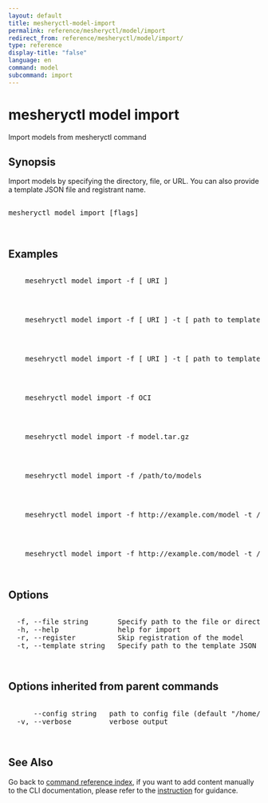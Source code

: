 ```yaml
---
layout: default
title: mesheryctl-model-import
permalink: reference/mesheryctl/model/import
redirect_from: reference/mesheryctl/model/import/
type: reference
display-title: "false"
language: en
command: model
subcommand: import
---
```


# mesheryctl model import

Import models from mesheryctl command

## Synopsis

Import models by specifying the directory, file, or URL. You can also provide a template JSON file and registrant name.
<pre class='codeblock-pre'>
<div class='codeblock'>
mesheryctl model import [flags]

</div>
</pre> 

## Examples

<pre class='codeblock-pre'>
<div class='codeblock'>
	mesehryctl model import -f [ URI ]

</div>
</pre> 

<pre class='codeblock-pre'>
<div class='codeblock'>
	mesehryctl model import -f [ URI ] -t [ path to template file ] ( only required in case of URL )

</div>
</pre> 

<pre class='codeblock-pre'>
<div class='codeblock'>
	mesehryctl model import -f [ URI ] -t [ path to template file ] -r ( to skip registration by default registration is true)

</div>
</pre> 

<pre class='codeblock-pre'>
<div class='codeblock'>
	mesehryctl model import -f OCI 

</div>
</pre> 

<pre class='codeblock-pre'>
<div class='codeblock'>
	mesehryctl model import -f model.tar.gz 

</div>
</pre> 

<pre class='codeblock-pre'>
<div class='codeblock'>
	mesehryctl model import -f /path/to/models

</div>
</pre> 

<pre class='codeblock-pre'>
<div class='codeblock'>
    mesehryctl model import -f http://example.com/model -t /path/to/template.json 

</div>
</pre> 

<pre class='codeblock-pre'>
<div class='codeblock'>
	mesehryctl model import -f http://example.com/model -t /path/to/template.json -r

</div>
</pre> 

## Options

<pre class='codeblock-pre'>
<div class='codeblock'>
  -f, --file string       Specify path to the file or directory
  -h, --help              help for import
  -r, --register          Skip registration of the model
  -t, --template string   Specify path to the template JSON file

</div>
</pre>

## Options inherited from parent commands

<pre class='codeblock-pre'>
<div class='codeblock'>
      --config string   path to config file (default "/home/runner/.meshery/config.yaml")
  -v, --verbose         verbose output

</div>
</pre>

## See Also

Go back to [command reference index](/reference/mesheryctl/), if you want to add content manually to the CLI documentation, please refer to the [instruction](/project/contributing/contributing-cli#preserving-manually-added-documentation) for guidance.
